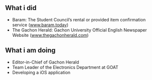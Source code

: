 ## What i did
- Baram: The Student Council’s rental or provided item confirmation service (www.baram.today)
- The Gachon Herald: Gachon University Official English Newspaper Website (www.thegachonherald.com)

## What i am doing
- Editor-in-Chief of Gachon Herald
- Team Leader of the Electronics Department at GOAT
- Developing a iOS application
 
